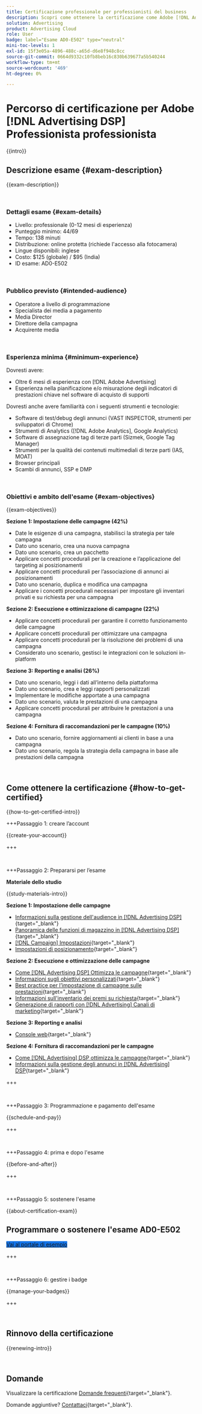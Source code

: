 ```yaml
---
title: Certificazione professionale per professionisti del business
description: Scopri come ottenere la certificazione come Adobe [!DNL Advertising DSP] Professionista di business.
solution: Advertising
product: Advertising Cloud
role: User
badge: label="Esame AD0-E502" type="neutral"
mini-toc-levels: 1
exl-id: 15f3e05a-4896-488c-a65d-d6e8f948c8cc
source-git-commit: 0664d9332c10fb8beb16c830b639677a5b540244
workflow-type: tm+mt
source-wordcount: '469'
ht-degree: 0%

---
```


# Percorso di certificazione per Adobe [!DNL Advertising DSP] Professionista professionista

{{intro}}

## Descrizione esame {#exam-description}

{{exam-description}}

<br>

### Dettagli esame {#exam-details}

* Livello: professionale (0-12 mesi di esperienza)
* Punteggio minimo: 44/69
* Tempo: 138 minuti
* Distribuzione: online protetta (richiede l&#39;accesso alla fotocamera)
* Lingue disponibili: inglese
* Costo: $125 (globale) / $95 (India)
* ID esame: AD0-E502

<br>

### Pubblico previsto {#intended-audience}

* Operatore a livello di programmazione
* Specialista dei media a pagamento
* Media Director
* Direttore della campagna
* Acquirente media

<br>

### Esperienza minima {#minimum-experience}

Dovresti avere:

* Oltre 6 mesi di esperienza con [!DNL Adobe Advertising]
* Esperienza nella pianificazione e/o misurazione degli indicatori di prestazioni chiave nel software di acquisto di supporti

Dovresti anche avere familiarità con i seguenti strumenti e tecnologie:

* Software di test/debug degli annunci (VAST INSPECTOR, strumenti per sviluppatori di Chrome)
* Strumenti di Analytics ([!DNL Adobe Analytics], Google Analytics)
* Software di assegnazione tag di terze parti (Sizmek, Google Tag Manager)
* Strumenti per la qualità dei contenuti multimediali di terze parti (IAS, MOAT)
* Browser principali
* Scambi di annunci, SSP e DMP

<br>

### Obiettivi e ambito dell&#39;esame {#exam-objectives}

{{exam-objectives}}

**Sezione 1: Impostazione delle campagne (42%)**

* Date le esigenze di una campagna, stabilisci la strategia per tale campagna
* Dato uno scenario, crea una nuova campagna
* Dato uno scenario, crea un pacchetto
* Applicare concetti procedurali per la creazione e l’applicazione del targeting ai posizionamenti
* Applicare concetti procedurali per l’associazione di annunci ai posizionamenti
* Dato uno scenario, duplica e modifica una campagna
* Applicare i concetti procedurali necessari per impostare gli inventari privati e su richiesta per una campagna

**Sezione 2: Esecuzione e ottimizzazione di campagne (22%)**

* Applicare concetti procedurali per garantire il corretto funzionamento delle campagne
* Applicare concetti procedurali per ottimizzare una campagna
* Applicare concetti procedurali per la risoluzione dei problemi di una campagna
* Considerato uno scenario, gestisci le integrazioni con le soluzioni in-platform

**Sezione 3: Reporting e analisi (26%)**

* Dato uno scenario, leggi i dati all’interno della piattaforma
* Dato uno scenario, crea e leggi rapporti personalizzati
* Implementare le modifiche apportate a una campagna
* Dato uno scenario, valuta le prestazioni di una campagna
* Applicare concetti procedurali per attribuire le prestazioni a una campagna

**Sezione 4: Fornitura di raccomandazioni per le campagne (10%)**

* Dato uno scenario, fornire aggiornamenti ai clienti in base a una campagna
* Dato uno scenario, regola la strategia della campagna in base alle prestazioni della campagna

<br>

## Come ottenere la certificazione {#how-to-get-certified}

{{how-to-get-certified-intro}}

+++Passaggio 1: creare l’account

{{create-your-account}}

+++

<br>

+++Passaggio 2: Prepararsi per l’esame

**Materiale dello studio**

{{study-materials-intro}}

**Sezione 1: Impostazione delle campagne**

* [Informazioni sulla gestione dell&#39;audience in [!DNL Advertising DSP]](https://experienceleague.adobe.com/docs/advertising/dsp/audiences/audience-about.html){target="_blank"}
* [Panoramica delle funzioni di magazzino in [!DNL Advertising DSP]](https://experienceleague.adobe.com/docs/advertising/dsp/inventory/inventory-overview.html){target="_blank"}
* [[!DNL Campaign] Impostazioni](https://experienceleague.adobe.com/docs/advertising/dsp/campaign-management/campaigns/campaign-settings.html){target="_blank"}
* [Impostazioni di posizionamento](https://experienceleague.adobe.com/docs/advertising/dsp/campaign-management/placements/placement-settings.html){target="_blank"}

**Sezione 2: Esecuzione e ottimizzazione delle campagne**

* [Come [!DNL Advertising DSP] Ottimizza le campagne](https://experienceleague.adobe.com/docs/advertising/dsp/optimization/optimization-how-dsp-optimizes-campaigns.html){target="_blank"}
* [Informazioni sugli obiettivi personalizzati](https://experienceleague.adobe.com/docs/advertising/dsp/optimization/custom-goals/custom-goal-about.html){target="_blank"}
* [Best practice per l’impostazione di campagne sulle prestazioni](https://experienceleague.adobe.com/docs/advertising/dsp/optimization/campaign-best-practices-performance.html){target="_blank"}
* [Informazioni sull&#39;inventario dei premi su richiesta](https://experienceleague.adobe.com/docs/advertising/dsp/inventory/on-demand/on-demand-inventory-about.html){target="_blank"}
* [Generazione di rapporti con [!DNL Advertising] Canali di marketing](https://experienceleague.adobe.com/docs/analytics-learn/tutorials/integrations/ad-cloud/reporting-with-advertising-cloud-marketing-channels.html){target="_blank"}

**Sezione 3: Reporting e analisi**

* [Console web](https://experienceleague.adobe.com/docs/experience-manager-65/deploying/configuring/web-console.html){target="_blank"}

**Sezione 4: Fornitura di raccomandazioni per le campagne**

* [Come [!DNL Advertising] DSP ottimizza le campagne](https://experienceleague.adobe.com/docs/advertising/dsp/optimization/optimization-how-dsp-optimizes-campaigns.html){target="_blank"}
* [Informazioni sulla gestione degli annunci in [!DNL Advertising] DSP](https://experienceleague.adobe.com/docs/advertising/dsp/campaign-management/ads/ad-about.html){target="_blank"}

+++

<br>

+++Passaggio 3: Programmazione e pagamento dell&#39;esame

{{schedule-and-pay}}

+++

<br>

+++Passaggio 4: prima e dopo l&#39;esame

{{before-and-after}}

+++

<br>

+++Passaggio 5: sostenere l&#39;esame

{{about-certification-exam}}

## Programmare o sostenere l&#39;esame AD0-E502

<a href="https://www.certmetrics.com/adobe/candidate/examity_sso.aspx?eid=AD0-E502" target="_blank" class="spectrum-Button spectrum-Button--fill spectrum-Button--accent spectrum-Button--sizeM is-margin-bottom-big-big at-element-click-tracking" style="background-color:#1473E6">

<span class="spectrum-Button-label has-no-wrap">
   Vai al portale di esempio
</span>
</a>

+++

<br>

+++Passaggio 6: gestire i badge

{{manage-your-badges}}

+++

<br>

## Rinnovo della certificazione

{{renewing-intro}}

<br>

## Domande

Visualizzare la certificazione [Domande frequenti](https://experienceleague.adobe.com/docs/certification/certification/faq.html){target="_blank"}.

Domande aggiuntive? [Contattaci](mailto:certif@adobe.com){target="_blank"}.